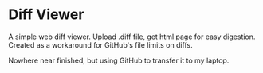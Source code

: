 # Diff Viewer

A simple web diff viewer. Upload .diff file, get html page for easy digestion. Created as a workaround for GitHub's file limits on diffs.

Nowhere near finished, but using GitHub to transfer it to my laptop.

